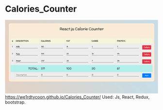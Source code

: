 # Calories_Counter
![Image alt](https://github.com/we1rdTycoon/Calories_Counter/raw/master/Безымянный.png)
https://we1rdtycoon.github.io/Calories_Counter/
Used: Js, React, Redux, bootstrap.
